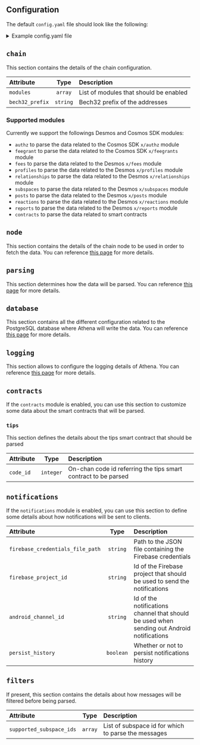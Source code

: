 ## Configuration
The default `config.yaml` file should look like the following:

<details>

<summary>Example config.yaml file</summary>

```yaml
chain:
  bech32_prefix: desmos
  modules:
    - authz
    - fees
    - profiles
    - relationships
    - subspaces
    - posts
    - reactions
    - reports
    - contracts
    - notifications

node:
  type: remote
  config:
    rpc:
      client_name: athena
      address: https://rpc.morpheus.desmos.network:443
      max_connections: 10

    grpc:
      address: https://grpc.morpheus.desmos.network:443
      insecure: false

parsing:
  workers: 1
  listen_new_blocks: true
  parse_old_blocks: true
  start_height: 1

database:
  name: athena
  host: localhost
  port: 5432
  user: user
  password: password
  max_open_connections: 15
  max_idle_connections: 10

logging:
  level: debug
  format: text

contracts:
  tips:
    code_id: 11

notifications:
  firebase_credentials_file_path: /path/to/firebase-service-account.json
  firebase_project_id: firebase-project-id
  android_channel_id: general

filters:
  supported_subspace_ids: [ 5 ]
```

</details>

## `chain`
This section contains the details of the chain configuration.

| Attribute        |   Type   | Description                            | 
|:-----------------|:--------:|:---------------------------------------|
| `modules`        | `array`  | List of modules that should be enabled |
| `bech32_prefix`  | `string` | Bech32 prefix of the addresses         | 

### Supported modules
Currently we support the followings Desmos and Cosmos SDK modules:

- `authz` to parse the data related to the Cosmos SDK `x/authz` module
- `feegrant` to parse the data related to the Cosmos SDK `x/feegrants` module
- `fees` to parse the data related to the Desmos `x/fees` module
- `profiles` to parse the data related to the Desmos `x/profiles` module
- `relationships` to parse the data related to the Desmos `x/relationships` module
- `subspaces` to parse the data related to the Desmos `x/subspaces` module
- `posts` to parse the data related to the Desmos `x/posts` module
- `reactions` to parse the data related to the Desmos `x/reactions` module
- `reports` to parse the data related to the Desmos `x/reports` module
- `contracts` to parse the data related to smart contracts

## `node`
This section contains the details of the chain node to be used in order to fetch the data.
You can reference [this page](https://github.com/forbole/juno/blob/cosmos/v0.44.x/.docs/config.md#node) for more
details.

## `parsing`
This section determines how the data will be parsed. You can
reference [this page](https://github.com/forbole/juno/blob/cosmos/v0.44.x/.docs/config.md#parsing) for more details.

## `database`
This section contains all the different configuration related to the PostgreSQL database where Athena will write the
data. You can reference [this page](https://github.com/forbole/juno/blob/cosmos/v0.44.x/.docs/config.md#database) for
more details.

## `logging`
This section allows to configure the logging details of Athena. You can
reference [this page](https://github.com/forbole/juno/blob/cosmos/v0.44.x/.docs/config.md#logging) for more details.

## `contracts`
If the `contracts` module is enabled, you can use this section to customize some data about the smart contracts that
will be parsed.

### `tips`
This section defines the details about the tips smart contract that should be parsed

| Attribute       |   Type    | Description                                                    | 
|:----------------|:---------:|:---------------------------------------------------------------|
| `code_id`       | `integer` | On-chan code id referring the tips smart contract to be parsed |

## `notifications`
If the `notifications` module is enabled, you can use this section to define some details about how notifications will
be sent to clients.

| Attribute                        |   Type    | Description                                                                                | 
|:---------------------------------|:---------:|:-------------------------------------------------------------------------------------------|
| `firebase_credentials_file_path` | `string`  | Path to the JSON file containing the Firebase credentials                                  |
| `firebase_project_id`            | `string`  | Id of the Firebase project that should be used to send the notifications                   | 
| `android_channel_id`             | `string`  | Id of the notifications channel that should be used when sending out Android notifications | 
| `persist_history`                | `boolean` | Whether or not to persist notifications history                                            | 

## `filters`
If present, this section contains the details about how messages will be filtered before being parsed.

| Attribute                      |   Type   | Description                                         | 
|:-------------------------------|:--------:|:----------------------------------------------------|
| `supported_subspace_ids`       | `array`  | List of subspace id for which to parse the messages |

